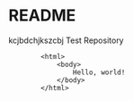 README
======
kcjbdchjkszcbj
Test Repository

 <!doctype html>
            <html>
                <body>
                    Hello, world!
                </body>
            </html>
